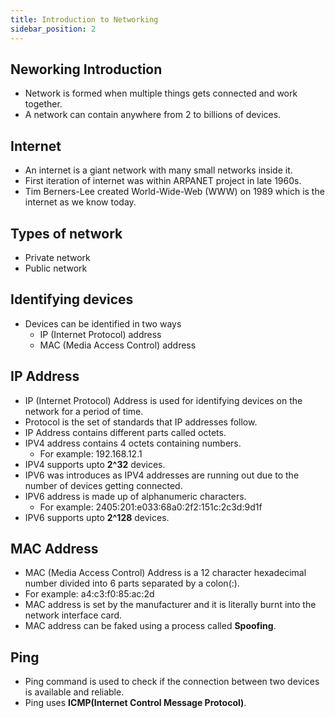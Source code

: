 ```yaml
---
title: Introduction to Networking
sidebar_position: 2
---
```


## Neworking Introduction
- Network is formed when multiple things gets connected and work together.
- A network can contain anywhere from 2 to billions of devices.

## Internet
- An internet is a giant network with many small networks inside it.
- First iteration of internet was within ARPANET project in late 1960s.
- Tim Berners-Lee created World-Wide-Web (WWW) on 1989 which is the internet as we know today.

## Types of network
- Private network
- Public network

## Identifying devices
- Devices can be identified in two ways
    - IP (Internet Protocol) address
    - MAC (Media Access Control) address

## IP Address
- IP (Internet Protocol) Address is used for identifying devices on the network for a period of time.
- Protocol is the set of standards that IP addresses follow.
- IP Address contains different parts called octets.
- IPV4 address contains 4 octets containing numbers.
    - For example: 192.168.12.1
- IPV4 supports upto **2^32** devices.
- IPV6 was introduces as IPV4 addresses are running out due to the number of devices getting connected.
- IPV6 address is made up of alphanumeric characters.
    - For example: 2405:201:e033:68a0:2f2:151c:2c3d:9d1f
- IPV6 supports upto **2^128** devices.

## MAC Address
- MAC (Media Access Control) Address is a 12 character hexadecimal number divided into 6 parts separated by a colon(:).
- For example: a4:c3:f0:85:ac:2d
- MAC address is set by the manufacturer and it is literally burnt into the network interface card.
- MAC address can be faked using a process called **Spoofing**.

## Ping
- Ping command is used to check if the connection between two devices is available and reliable.
- Ping uses **ICMP(Internet Control Message Protocol)**.
